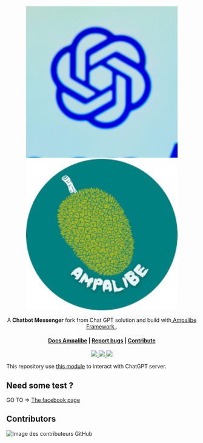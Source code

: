 </br>
</br>
<p align="center"> 
    <img height="400" src="https://raw.githubusercontent.com/rivo2302/MyChatGPT/master/assets/public/chatgpt.jpg">
    <img height="400" src="https://raw.githubusercontent.com/rivo2302/MyChatGPT/master/assets/public/ampalibe.png">
</p>
<div align="center"> 
    <p>
        A <b>Chatbot Messenger</b>  fork from Chat GPT solution and build with<a href="https://ampalibe.readthedocs.io/"> Ampalibe Framework </a>.
        <h4>
            <a href="https://ampalibe.readthedocs.io/">Docs Ampalibe</a>
            <span> | </span>
            <a href="https://github.com/rivo2302/MyChatGPT/issues">Report bugs</a>
            <span> | </span>
            <a href="https://github.com/rivo2302/MyChatGPT/fork">Contribute</a>
        </h4>
    </p>
    <p>
        <a href='#'> 
            <img src='https://img.shields.io/badge/version-developpement-red?style=for-the-badge'/>
        </a>  
        <a href='#'> 
            <img src='https://img.shields.io/badge/Ampalibe-1.0.7.dev-teal?style=for-the-badge'/>
        </a>  
        <a href='#'> 
            <img src='https://img.shields.io/badge/Maintained-Yes-darkgreen?style=for-the-badge'/>
        </a>  
    </p>
</div>

 
This repository use  <a href="https://github.com/acheong08/ChatGPT ">this module</a>  to interact with ChatGPT server.


## Need some test ? 

GO TO =>  <a href="https://www.facebook.com/profile.php?id=100066483669203">The facebook page</a> 

## Contributors

![Image des contributeurs GitHub](https://contrib.rocks/image?repo=rivo2302/MyChatGPT)
